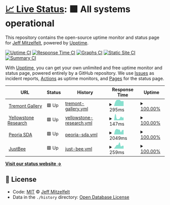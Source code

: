 # [📈 Live Status](https://jmitz.github.io/upTime): <!--live status--> **🟩 All systems operational**

This repository contains the open-source uptime monitor and status page for [Jeff Mitzelfelt](https://jmitz.github.io/upTime), powered by [Upptime](https://github.com/upptime/upptime).

[![Uptime CI](https://github.com/koj-co/upptime/workflows/Uptime%20CI/badge.svg)](https://github.com/koj-co/upptime/actions?query=workflow%3A%22Uptime+CI%22)
[![Response Time CI](https://github.com/koj-co/upptime/workflows/Response%20Time%20CI/badge.svg)](https://github.com/koj-co/upptime/actions?query=workflow%3A%22Response+Time+CI%22)
[![Graphs CI](https://github.com/koj-co/upptime/workflows/Graphs%20CI/badge.svg)](https://github.com/koj-co/upptime/actions?query=workflow%3A%22Graphs+CI%22)
[![Static Site CI](https://github.com/koj-co/upptime/workflows/Static%20Site%20CI/badge.svg)](https://github.com/koj-co/upptime/actions?query=workflow%3A%22Static+Site+CI%22)
[![Summary CI](https://github.com/koj-co/upptime/workflows/Summary%20CI/badge.svg)](https://github.com/koj-co/upptime/actions?query=workflow%3A%22Summary+CI%22)

With [Upptime](https://upptime.js.org), you can get your own unlimited and free uptime monitor and status page, powered entirely by a GitHub repository. We use [Issues](https://github.com/jmitz/upTime/issues) as incident reports, [Actions](https://github.com/jmitz/upTime/actions) as uptime monitors, and [Pages](https://jmitz.github.io/upTime) for the status page.

<!--start: status pages-->
<!-- This summary is generated by Upptime (https://github.com/upptime/upptime) -->
<!-- Do not edit this manually, your changes will be overwritten -->
<!-- prettier-ignore -->
| URL | Status | History | Response Time | Uptime |
| --- | ------ | ------- | ------------- | ------ |
| <img alt="" src="https://favicons.githubusercontent.com/www.tremontgallery.com" height="13"> [Tremont Gallery](http://www.tremontgallery.com) | 🟩 Up | [tremont-gallery.yml](https://github.com/jmitz/upTime/commits/HEAD/history/tremont-gallery.yml) | <details><summary><img alt="Response time graph" src="./graphs/tremont-gallery/response-time-week.png" height="20"> 295ms</summary><br><a href="https://jmitz.github.io/upTime/history/tremont-gallery"><img alt="Response time 275" src="https://img.shields.io/endpoint?url=https%3A%2F%2Fraw.githubusercontent.com%2Fjmitz%2FupTime%2FHEAD%2Fapi%2Ftremont-gallery%2Fresponse-time.json"></a><br><a href="https://jmitz.github.io/upTime/history/tremont-gallery"><img alt="24-hour response time 268" src="https://img.shields.io/endpoint?url=https%3A%2F%2Fraw.githubusercontent.com%2Fjmitz%2FupTime%2FHEAD%2Fapi%2Ftremont-gallery%2Fresponse-time-day.json"></a><br><a href="https://jmitz.github.io/upTime/history/tremont-gallery"><img alt="7-day response time 295" src="https://img.shields.io/endpoint?url=https%3A%2F%2Fraw.githubusercontent.com%2Fjmitz%2FupTime%2FHEAD%2Fapi%2Ftremont-gallery%2Fresponse-time-week.json"></a><br><a href="https://jmitz.github.io/upTime/history/tremont-gallery"><img alt="30-day response time 253" src="https://img.shields.io/endpoint?url=https%3A%2F%2Fraw.githubusercontent.com%2Fjmitz%2FupTime%2FHEAD%2Fapi%2Ftremont-gallery%2Fresponse-time-month.json"></a><br><a href="https://jmitz.github.io/upTime/history/tremont-gallery"><img alt="1-year response time 275" src="https://img.shields.io/endpoint?url=https%3A%2F%2Fraw.githubusercontent.com%2Fjmitz%2FupTime%2FHEAD%2Fapi%2Ftremont-gallery%2Fresponse-time-year.json"></a></details> | <details><summary><a href="https://jmitz.github.io/upTime/history/tremont-gallery">100.00%</a></summary><a href="https://jmitz.github.io/upTime/history/tremont-gallery"><img alt="All-time uptime 99.97%" src="https://img.shields.io/endpoint?url=https%3A%2F%2Fraw.githubusercontent.com%2Fjmitz%2FupTime%2FHEAD%2Fapi%2Ftremont-gallery%2Fuptime.json"></a><br><a href="https://jmitz.github.io/upTime/history/tremont-gallery"><img alt="24-hour uptime 100.00%" src="https://img.shields.io/endpoint?url=https%3A%2F%2Fraw.githubusercontent.com%2Fjmitz%2FupTime%2FHEAD%2Fapi%2Ftremont-gallery%2Fuptime-day.json"></a><br><a href="https://jmitz.github.io/upTime/history/tremont-gallery"><img alt="7-day uptime 100.00%" src="https://img.shields.io/endpoint?url=https%3A%2F%2Fraw.githubusercontent.com%2Fjmitz%2FupTime%2FHEAD%2Fapi%2Ftremont-gallery%2Fuptime-week.json"></a><br><a href="https://jmitz.github.io/upTime/history/tremont-gallery"><img alt="30-day uptime 100.00%" src="https://img.shields.io/endpoint?url=https%3A%2F%2Fraw.githubusercontent.com%2Fjmitz%2FupTime%2FHEAD%2Fapi%2Ftremont-gallery%2Fuptime-month.json"></a><br><a href="https://jmitz.github.io/upTime/history/tremont-gallery"><img alt="1-year uptime 99.97%" src="https://img.shields.io/endpoint?url=https%3A%2F%2Fraw.githubusercontent.com%2Fjmitz%2FupTime%2FHEAD%2Fapi%2Ftremont-gallery%2Fuptime-year.json"></a></details>
| <img alt="" src="https://favicons.githubusercontent.com/gyccscience.org" height="13"> [Yellowstone Research](http://gyccscience.org) | 🟩 Up | [yellowstone-research.yml](https://github.com/jmitz/upTime/commits/HEAD/history/yellowstone-research.yml) | <details><summary><img alt="Response time graph" src="./graphs/yellowstone-research/response-time-week.png" height="20"> 147ms</summary><br><a href="https://jmitz.github.io/upTime/history/yellowstone-research"><img alt="Response time 200" src="https://img.shields.io/endpoint?url=https%3A%2F%2Fraw.githubusercontent.com%2Fjmitz%2FupTime%2FHEAD%2Fapi%2Fyellowstone-research%2Fresponse-time.json"></a><br><a href="https://jmitz.github.io/upTime/history/yellowstone-research"><img alt="24-hour response time 149" src="https://img.shields.io/endpoint?url=https%3A%2F%2Fraw.githubusercontent.com%2Fjmitz%2FupTime%2FHEAD%2Fapi%2Fyellowstone-research%2Fresponse-time-day.json"></a><br><a href="https://jmitz.github.io/upTime/history/yellowstone-research"><img alt="7-day response time 147" src="https://img.shields.io/endpoint?url=https%3A%2F%2Fraw.githubusercontent.com%2Fjmitz%2FupTime%2FHEAD%2Fapi%2Fyellowstone-research%2Fresponse-time-week.json"></a><br><a href="https://jmitz.github.io/upTime/history/yellowstone-research"><img alt="30-day response time 184" src="https://img.shields.io/endpoint?url=https%3A%2F%2Fraw.githubusercontent.com%2Fjmitz%2FupTime%2FHEAD%2Fapi%2Fyellowstone-research%2Fresponse-time-month.json"></a><br><a href="https://jmitz.github.io/upTime/history/yellowstone-research"><img alt="1-year response time 200" src="https://img.shields.io/endpoint?url=https%3A%2F%2Fraw.githubusercontent.com%2Fjmitz%2FupTime%2FHEAD%2Fapi%2Fyellowstone-research%2Fresponse-time-year.json"></a></details> | <details><summary><a href="https://jmitz.github.io/upTime/history/yellowstone-research">100.00%</a></summary><a href="https://jmitz.github.io/upTime/history/yellowstone-research"><img alt="All-time uptime 99.97%" src="https://img.shields.io/endpoint?url=https%3A%2F%2Fraw.githubusercontent.com%2Fjmitz%2FupTime%2FHEAD%2Fapi%2Fyellowstone-research%2Fuptime.json"></a><br><a href="https://jmitz.github.io/upTime/history/yellowstone-research"><img alt="24-hour uptime 100.00%" src="https://img.shields.io/endpoint?url=https%3A%2F%2Fraw.githubusercontent.com%2Fjmitz%2FupTime%2FHEAD%2Fapi%2Fyellowstone-research%2Fuptime-day.json"></a><br><a href="https://jmitz.github.io/upTime/history/yellowstone-research"><img alt="7-day uptime 100.00%" src="https://img.shields.io/endpoint?url=https%3A%2F%2Fraw.githubusercontent.com%2Fjmitz%2FupTime%2FHEAD%2Fapi%2Fyellowstone-research%2Fuptime-week.json"></a><br><a href="https://jmitz.github.io/upTime/history/yellowstone-research"><img alt="30-day uptime 100.00%" src="https://img.shields.io/endpoint?url=https%3A%2F%2Fraw.githubusercontent.com%2Fjmitz%2FupTime%2FHEAD%2Fapi%2Fyellowstone-research%2Fuptime-month.json"></a><br><a href="https://jmitz.github.io/upTime/history/yellowstone-research"><img alt="1-year uptime 99.97%" src="https://img.shields.io/endpoint?url=https%3A%2F%2Fraw.githubusercontent.com%2Fjmitz%2FupTime%2FHEAD%2Fapi%2Fyellowstone-research%2Fuptime-year.json"></a></details>
| <img alt="" src="https://favicons.githubusercontent.com/peoriasda.org" height="13"> [Peoria SDA](http://peoriasda.org) | 🟩 Up | [peoria-sda.yml](https://github.com/jmitz/upTime/commits/HEAD/history/peoria-sda.yml) | <details><summary><img alt="Response time graph" src="./graphs/peoria-sda/response-time-week.png" height="20"> 2049ms</summary><br><a href="https://jmitz.github.io/upTime/history/peoria-sda"><img alt="Response time 2080" src="https://img.shields.io/endpoint?url=https%3A%2F%2Fraw.githubusercontent.com%2Fjmitz%2FupTime%2FHEAD%2Fapi%2Fpeoria-sda%2Fresponse-time.json"></a><br><a href="https://jmitz.github.io/upTime/history/peoria-sda"><img alt="24-hour response time 2091" src="https://img.shields.io/endpoint?url=https%3A%2F%2Fraw.githubusercontent.com%2Fjmitz%2FupTime%2FHEAD%2Fapi%2Fpeoria-sda%2Fresponse-time-day.json"></a><br><a href="https://jmitz.github.io/upTime/history/peoria-sda"><img alt="7-day response time 2049" src="https://img.shields.io/endpoint?url=https%3A%2F%2Fraw.githubusercontent.com%2Fjmitz%2FupTime%2FHEAD%2Fapi%2Fpeoria-sda%2Fresponse-time-week.json"></a><br><a href="https://jmitz.github.io/upTime/history/peoria-sda"><img alt="30-day response time 1903" src="https://img.shields.io/endpoint?url=https%3A%2F%2Fraw.githubusercontent.com%2Fjmitz%2FupTime%2FHEAD%2Fapi%2Fpeoria-sda%2Fresponse-time-month.json"></a><br><a href="https://jmitz.github.io/upTime/history/peoria-sda"><img alt="1-year response time 2080" src="https://img.shields.io/endpoint?url=https%3A%2F%2Fraw.githubusercontent.com%2Fjmitz%2FupTime%2FHEAD%2Fapi%2Fpeoria-sda%2Fresponse-time-year.json"></a></details> | <details><summary><a href="https://jmitz.github.io/upTime/history/peoria-sda">100.00%</a></summary><a href="https://jmitz.github.io/upTime/history/peoria-sda"><img alt="All-time uptime 99.94%" src="https://img.shields.io/endpoint?url=https%3A%2F%2Fraw.githubusercontent.com%2Fjmitz%2FupTime%2FHEAD%2Fapi%2Fpeoria-sda%2Fuptime.json"></a><br><a href="https://jmitz.github.io/upTime/history/peoria-sda"><img alt="24-hour uptime 100.00%" src="https://img.shields.io/endpoint?url=https%3A%2F%2Fraw.githubusercontent.com%2Fjmitz%2FupTime%2FHEAD%2Fapi%2Fpeoria-sda%2Fuptime-day.json"></a><br><a href="https://jmitz.github.io/upTime/history/peoria-sda"><img alt="7-day uptime 100.00%" src="https://img.shields.io/endpoint?url=https%3A%2F%2Fraw.githubusercontent.com%2Fjmitz%2FupTime%2FHEAD%2Fapi%2Fpeoria-sda%2Fuptime-week.json"></a><br><a href="https://jmitz.github.io/upTime/history/peoria-sda"><img alt="30-day uptime 99.94%" src="https://img.shields.io/endpoint?url=https%3A%2F%2Fraw.githubusercontent.com%2Fjmitz%2FupTime%2FHEAD%2Fapi%2Fpeoria-sda%2Fuptime-month.json"></a><br><a href="https://jmitz.github.io/upTime/history/peoria-sda"><img alt="1-year uptime 99.94%" src="https://img.shields.io/endpoint?url=https%3A%2F%2Fraw.githubusercontent.com%2Fjmitz%2FupTime%2FHEAD%2Fapi%2Fpeoria-sda%2Fuptime-year.json"></a></details>
| <img alt="" src="https://favicons.githubusercontent.com/shop.justbee.us" height="13"> [JustBee](https://shop.justbee.us/) | 🟩 Up | [just-bee.yml](https://github.com/jmitz/upTime/commits/HEAD/history/just-bee.yml) | <details><summary><img alt="Response time graph" src="./graphs/just-bee/response-time-week.png" height="20"> 259ms</summary><br><a href="https://jmitz.github.io/upTime/history/just-bee"><img alt="Response time 289" src="https://img.shields.io/endpoint?url=https%3A%2F%2Fraw.githubusercontent.com%2Fjmitz%2FupTime%2FHEAD%2Fapi%2Fjust-bee%2Fresponse-time.json"></a><br><a href="https://jmitz.github.io/upTime/history/just-bee"><img alt="24-hour response time 217" src="https://img.shields.io/endpoint?url=https%3A%2F%2Fraw.githubusercontent.com%2Fjmitz%2FupTime%2FHEAD%2Fapi%2Fjust-bee%2Fresponse-time-day.json"></a><br><a href="https://jmitz.github.io/upTime/history/just-bee"><img alt="7-day response time 259" src="https://img.shields.io/endpoint?url=https%3A%2F%2Fraw.githubusercontent.com%2Fjmitz%2FupTime%2FHEAD%2Fapi%2Fjust-bee%2Fresponse-time-week.json"></a><br><a href="https://jmitz.github.io/upTime/history/just-bee"><img alt="30-day response time 237" src="https://img.shields.io/endpoint?url=https%3A%2F%2Fraw.githubusercontent.com%2Fjmitz%2FupTime%2FHEAD%2Fapi%2Fjust-bee%2Fresponse-time-month.json"></a><br><a href="https://jmitz.github.io/upTime/history/just-bee"><img alt="1-year response time 289" src="https://img.shields.io/endpoint?url=https%3A%2F%2Fraw.githubusercontent.com%2Fjmitz%2FupTime%2FHEAD%2Fapi%2Fjust-bee%2Fresponse-time-year.json"></a></details> | <details><summary><a href="https://jmitz.github.io/upTime/history/just-bee">100.00%</a></summary><a href="https://jmitz.github.io/upTime/history/just-bee"><img alt="All-time uptime 100.00%" src="https://img.shields.io/endpoint?url=https%3A%2F%2Fraw.githubusercontent.com%2Fjmitz%2FupTime%2FHEAD%2Fapi%2Fjust-bee%2Fuptime.json"></a><br><a href="https://jmitz.github.io/upTime/history/just-bee"><img alt="24-hour uptime 100.00%" src="https://img.shields.io/endpoint?url=https%3A%2F%2Fraw.githubusercontent.com%2Fjmitz%2FupTime%2FHEAD%2Fapi%2Fjust-bee%2Fuptime-day.json"></a><br><a href="https://jmitz.github.io/upTime/history/just-bee"><img alt="7-day uptime 100.00%" src="https://img.shields.io/endpoint?url=https%3A%2F%2Fraw.githubusercontent.com%2Fjmitz%2FupTime%2FHEAD%2Fapi%2Fjust-bee%2Fuptime-week.json"></a><br><a href="https://jmitz.github.io/upTime/history/just-bee"><img alt="30-day uptime 100.00%" src="https://img.shields.io/endpoint?url=https%3A%2F%2Fraw.githubusercontent.com%2Fjmitz%2FupTime%2FHEAD%2Fapi%2Fjust-bee%2Fuptime-month.json"></a><br><a href="https://jmitz.github.io/upTime/history/just-bee"><img alt="1-year uptime 100.00%" src="https://img.shields.io/endpoint?url=https%3A%2F%2Fraw.githubusercontent.com%2Fjmitz%2FupTime%2FHEAD%2Fapi%2Fjust-bee%2Fuptime-year.json"></a></details>

<!--end: status pages-->

[**Visit our status website →**](https://jmitz.github.io/upTime)

## 📄 License

- Code: [MIT](./LICENSE) © [Jeff Mitzelfelt](https://jmitz.github.io/upTime)
- Data in the `./history` directory: [Open Database License](https://opendatacommons.org/licenses/odbl/1-0/)
